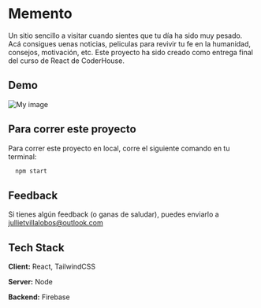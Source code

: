 
# Memento

Un sitio sencillo a visitar cuando sientes que tu día ha sido muy pesado. Acá consigues uenas noticias, peliculas para revivir tu fe en la humanidad, consejos, motivación, etc.
Este proyecto ha sido creado como entrega final del curso de React de CoderHouse.



## Demo
![My image](https://firebasestorage.googleapis.com/v0/b/memento-eee21.appspot.com/o/mementogif.gif?alt=media&token=2abcf3e0-00c8-459b-b27d-8045bd021ea4)
## Para correr este proyecto

Para correr este proyecto en local, corre el siguiente comando en tu terminal:

```bash
  npm start
```


## Feedback

Si tienes algún feedback (o ganas de saludar), puedes enviarlo a jullietvillalobos@outlook.com


## Tech Stack

**Client:** React, TailwindCSS

**Server:** Node

**Backend:** Firebase 
